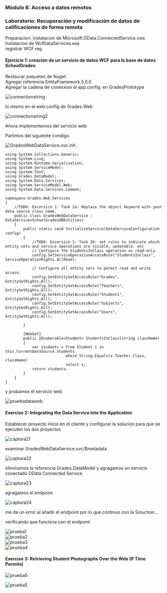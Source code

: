 ### Módulo 8: Acceso a datos remotos

### Laboratorio: Recuperación y modificación de datos de calificaciones de forma remota

Preparacion:
Instalacion de Microsoft.OData.ConnectedService.vsix  
Instalacion de WcfDataServices.exe  
registrar WCF.reg  

#### Ejercicio 1: creación de un servicio de datos WCF para la base de datos SchoolGrades


Restaurar paquetes de Nuget.   
Agregar referencia  EntityFramework.5.0.0   
Agregar la cadena de conexxion al app.config.  en   GradesPrototype

![connectionstring](./connectionstring.PNG)

lo mismo en el web.config de Grades.Web

![connectionstring2](./connectionstring2.PNG)

Ahora implementemos del servicio web

Partimos del siguiente condigo.  

![GradesWebDataService.svc.init.](./GradesWebDataService.svc.init.PNG)

```` using System;
using System.Collections.Generic;
using System.Linq;
using System.Runtime.Serialization;
using System.ServiceModel;
using System.Text;
using Grades.DataModel;
using System.Data.Services;
using System.ServiceModel.Web;
using System.Data.Services.Common;

namespace Grades.Web.Services
{
    //TODO: Excersice 1: Task 2a: Replace the object keyword with your data source class name.
    public class GradesWebDataService : DataService<SchoolGradesDBEntities>
    {
        public static void InitializeService(DataServiceConfiguration config)
        {
            //TODO: Excersice 1: Task 2b: set rules to indicate which entity sets and service operations are visible, updatable, etc
            // Configure the StudentsInClass operation as read-only.
            config.SetServiceOperationAccessRule("StudentsInClass", ServiceOperationRights.AllRead);

            // Configure all entity sets to permit read and write access.
            config.SetEntitySetAccessRule("Grades", EntitySetRights.All);
            config.SetEntitySetAccessRule("Teachers", EntitySetRights.All);
            config.SetEntitySetAccessRule("Students", EntitySetRights.All);
            config.SetEntitySetAccessRule("Subjects", EntitySetRights.All);
            config.SetEntitySetAccessRule("Users", EntitySetRights.All);

        }

        [WebGet]
        public IEnumerable<Student> StudentsInClass(string className)
        {
            var students = from Student s in this.CurrentDataSource.Students
                           where String.Equals(s.Teacher.Class, className)
                           select s;
            return students;
        }
    }
}
````


y probamos el servicio web

![pruebadataweb](./pruebadataweb.PNG)
 
#### Exercise 2: Integrating the Data Service into the Application  

Establecer proyecto inicio en el cliente y configurar la solución para que se ejecuten los dos proyectos

![captura21](./captura21.PNG)
 
 
 examinar GradesWebDataService.svc/$metadata
 
 ![captura22](./captura22.PNG)
 
 
 eliminamos la referencia Grades.DataModel y agragamos un servicio conectado OData Connected Service.
 
 ![captura23](./captura23.PNG)

 
 agragamos el endpoint
 
  ![captura24](./captura24.PNG)
  
  
  me da un error al añadir el endpoint por lo que continuo con la Soluction...
  
  
  verificando que funciona con el endpoint

![prueba1](./prueba1.PNG)  
![prueba2](./prueba2.PNG)  
![prueba3](./prueba3.PNG)  
![prueba4](./prueba4.PNG)     
  
  
  
  

  
#### Exercise 3: Retrieving Student Photographs Over the Web (If Time Permits)

![prueba5](./prueba5.PNG)  



![prueba5](./prueba5.PNG)  